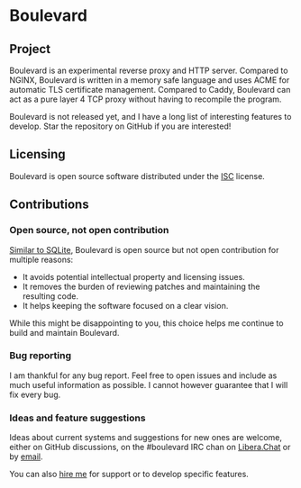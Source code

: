# Boulevard
## Project
Boulevard is an experimental reverse proxy and HTTP server. Compared to NGINX,
Boulevard is written in a memory safe language and uses ACME for automatic TLS
certificate management. Compared to Caddy, Boulevard can act as a pure layer 4
TCP proxy without having to recompile the program.

Boulevard is not released yet, and I have a long list of interesting features to
develop. Star the repository on GitHub if you are interested!

## Licensing
Boulevard is open source software distributed under the
[ISC](https://opensource.org/licenses/ISC) license.

## Contributions
### Open source, not open contribution
[Similar to SQLite](https://www.sqlite.org/copyright.html), Boulevard is open
source but not open contribution for multiple reasons:

- It avoids potential intellectual property and licensing issues.
- It removes the burden of reviewing patches and maintaining the resulting
  code.
- It helps keeping the software focused on a clear vision.

While this might be disappointing to you, this choice helps me continue to build
and maintain Boulevard.

### Bug reporting
I am thankful for any bug report. Feel free to open issues and include as much
useful information as possible. I cannot however guarantee that I will fix every
bug.

### Ideas and feature suggestions
Ideas about current systems and suggestions for new ones are welcome, either on
GitHub discussions, on the #boulevard IRC chan on
[Libera.Chat](https://libera.chat) or by [email](mailto:nicolas@n16f.net).

You can also [hire me](mailto:nicolas@exograd.com) for support or to develop
specific features.
